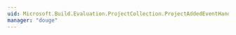 ```yaml
---
uid: Microsoft.Build.Evaluation.ProjectCollection.ProjectAddedEventHandler
manager: "douge"
---
```

